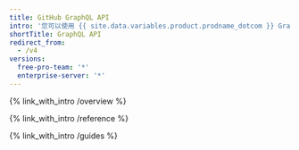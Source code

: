 ```yaml
---
title: GitHub GraphQL API
intro: '您可以使用 {{ site.data.variables.product.prodname_dotcom }} GraphQL API 为需要与 {{ site.data.variables.product.prodname_dotcom }} 集成的数据创建准确、灵活的查询。'
shortTitle: GraphQL API
redirect_from:
  - /v4
versions:
  free-pro-team: '*'
  enterprise-server: '*'
---
```


{% link_with_intro /overview %}

{% link_with_intro /reference %}

{% link_with_intro /guides %}
